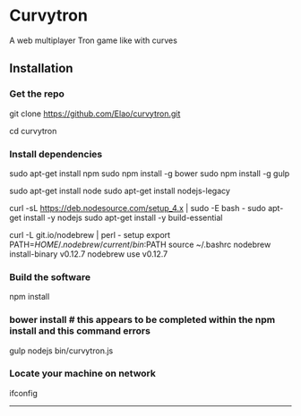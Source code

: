 Curvytron
=========

A web multiplayer Tron game like with curves

## Installation

### Get the repo
git clone https://github.com/Elao/curvytron.git

cd curvytron

### Install dependencies
sudo apt-get install npm
sudo npm install -g bower
sudo npm install -g gulp

sudo apt-get install node
sudo apt-get install nodejs-legacy

curl -sL https://deb.nodesource.com/setup_4.x | sudo -E bash -
sudo apt-get install -y nodejs
sudo apt-get install -y build-essential

curl -L git.io/nodebrew | perl - setup
export PATH=$HOME/.nodebrew/current/bin:$PATH
source ~/.bashrc
nodebrew install-binary v0.12.7
nodebrew use v0.12.7

### Build the software
npm install
### bower install  # this appears to be completed within the npm install and this command errors
gulp
nodejs bin/curvytron.js

### Locate your machine on network
ifconfig

---
